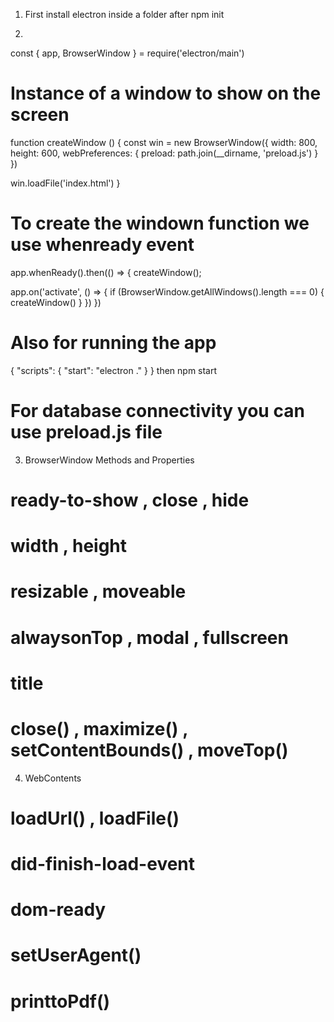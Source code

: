 1. First install electron inside a folder after npm init

2. 

const { app, BrowserWindow } = require('electron/main')

# Instance of a window to show on the screen
function createWindow () {
  const win = new BrowserWindow({
    width: 800,
    height: 600,
    webPreferences: {
      preload: path.join(__dirname, 'preload.js')
    }
  })

  win.loadFile('index.html')
}


# To create the windown function we use whenready event
app.whenReady().then(() => {
  createWindow();

  app.on('activate', () => {
    if (BrowserWindow.getAllWindows().length === 0) {
      createWindow()
    }
  })
})


# Also for running the app
{
  "scripts": {
    "start": "electron ."
  }
}
then npm start

# For database connectivity you can use preload.js file



3. BrowserWindow Methods and Properties
# ready-to-show , close , hide
# width , height
# resizable , moveable
# alwaysonTop , modal , fullscreen
# title
# close() , maximize() , setContentBounds() , moveTop()

4. WebContents
# loadUrl() , loadFile()
# did-finish-load-event
# dom-ready
# setUserAgent()
# printtoPdf()